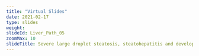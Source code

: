 ```yaml
---
title: "Virtual Slides"
date: 2021-02-17
type: slides
weight:
slideId: Liver_Path_05
zoomMax: 10
slideTitle: Severe large droplet steatosis, steatohepatitis and developing cirrhosis (H&E)
---
```

